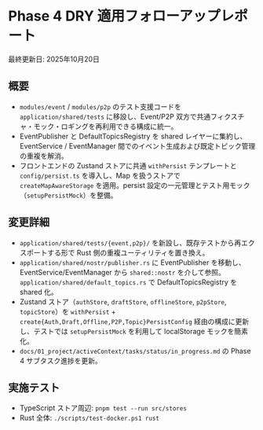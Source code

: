 # Phase 4 DRY 適用フォローアップレポート
最終更新日: 2025年10月20日

## 概要
- `modules/event` / `modules/p2p` のテスト支援コードを `application/shared/tests` に移設し、Event/P2P 双方で共通フィクスチャ・モック・ロギングを再利用できる構成に統一。
- EventPublisher と DefaultTopicsRegistry を shared レイヤーに集約し、EventService / EventManager 間でのイベント生成および既定トピック管理の重複を解消。
- フロントエンドの Zustand ストアに共通 `withPersist` テンプレートと `config/persist.ts` を導入し、Map を扱うストアで `createMapAwareStorage` を適用。persist 設定の一元管理とテスト用モック（`setupPersistMock`）を整備。

## 変更詳細
- `application/shared/tests/{event,p2p}/` を新設し、既存テストから再エクスポートする形で Rust 側の重複ユーティリティを置き換え。
- `application/shared/nostr/publisher.rs` に EventPublisher を移動し、EventService/EventManager から `shared::nostr` を介して参照。`application/shared/default_topics.rs` で DefaultTopicsRegistry を shared 化。
- Zustand ストア（`authStore`, `draftStore`, `offlineStore`, `p2pStore`, `topicStore`）を `withPersist` + `create{Auth,Draft,Offline,P2P,Topic}PersistConfig` 経由の構成に更新し、テストでは `setupPersistMock` を利用して localStorage モックを簡素化。
- `docs/01_project/activeContext/tasks/status/in_progress.md` の Phase 4 サブタスク進捗を更新。

## 実施テスト
- TypeScript ストア周辺: `pnpm test --run src/stores`
- Rust 全体: `./scripts/test-docker.ps1 rust`
